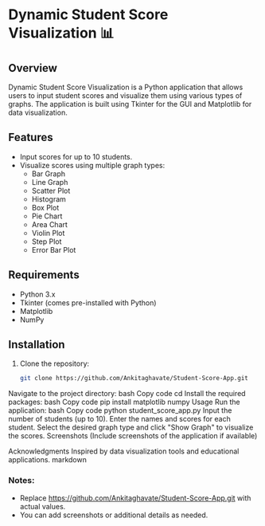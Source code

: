 
# Dynamic Student Score Visualization 📊

## Overview
Dynamic Student Score Visualization is a Python application that allows users to input student scores and visualize them using various types of graphs. The application is built using Tkinter for the GUI and Matplotlib for data visualization.

## Features
- Input scores for up to 10 students.
- Visualize scores using multiple graph types:
  - Bar Graph
  - Line Graph
  - Scatter Plot
  - Histogram
  - Box Plot
  - Pie Chart
  - Area Chart
  - Violin Plot
  - Step Plot
  - Error Bar Plot

## Requirements
- Python 3.x
- Tkinter (comes pre-installed with Python)
- Matplotlib
- NumPy

## Installation
1. Clone the repository:
   ```bash
   git clone https://github.com/Ankitaghavate/Student-Score-App.git 

Navigate to the project directory:
bash
Copy code
cd <project-directory>
Install the required packages:
bash
Copy code
pip install matplotlib numpy
Usage
Run the application:
bash
Copy code
python student_score_app.py
Input the number of students (up to 10).
Enter the names and scores for each student.
Select the desired graph type and click "Show Graph" to visualize the scores.
Screenshots
(Include screenshots of the application if available)

Acknowledgments
Inspired by data visualization tools and educational applications.
markdown

### Notes:
- Replace  https://github.com/Ankitaghavate/Student-Score-App.git  with actual values.
- You can add screenshots or additional details as needed.



